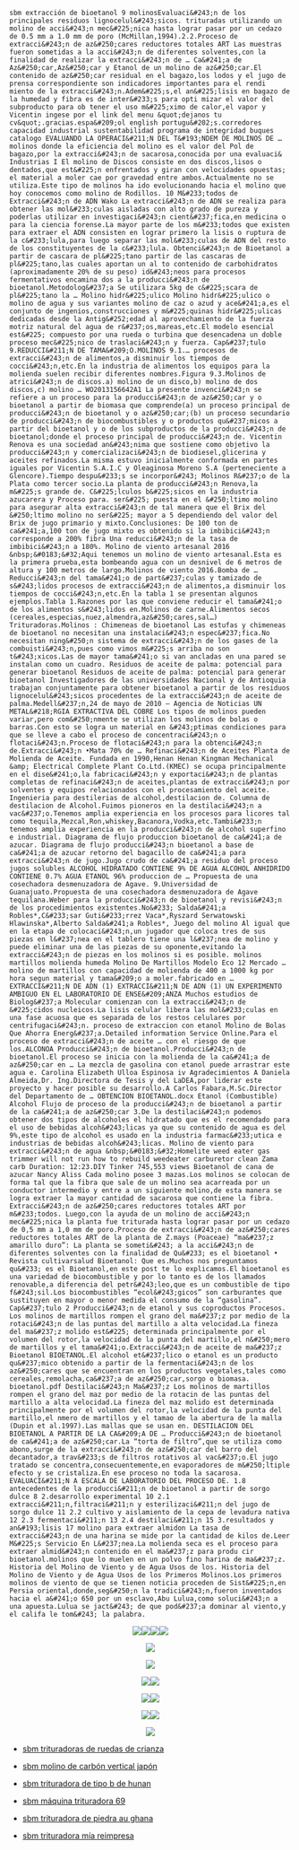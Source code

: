 
```
sbm extracción de bioetanol 9 molinosEvaluaci&#243;n de los principales residuos lignocelul&#243;sicos. trituradas utilizando un molino de acci&#243;n mec&#225;nica hasta lograr pasar por un cedazo de 0.5 mm a 1.0 mm de poro (McMillan,1994).2.2.Proceso de extracci&#243;n de az&#250;cares reductores totales ART Las muestras fueron sometidas a la acci&#243;n de diferentes solventes,con la finalidad de realizar la extracci&#243;n de … Ca&#241;a de Az&#250;car,Az&#250;car y Etanol de un molino de az&#250;car.El contenido de az&#250;car residual en el bagazo,los lodos y el jugo de prensa correspondiente son indicadores importantes para el rendi miento de la extracci&#243;n.Adem&#225;s,el an&#225;lisis en bagazo de la humedad y fibra es de inter&#233;s para opti mizar el valor del subproducto para ob tener el uso m&#225;ximo de calor,el vapor y Vicentin ingese por el link del menu &quot;dejanos tu cv&quot;.gracias.espa&#209;ol english portugu&#202;s.corredores capacidad industrial sustentabilidad programa de integridad buques catalogo EVALUANDO LA OPERACI&#211;N DEL T&#193;NDEM DE MOLINOS DE … molinos donde la eficiencia del molino es el valor del Pol de bagazo,por la extracci&#243;n de sacarosa,conocida por una evaluaci& Industrias I El molino de Discos consiste en dos discos,lisos o dentados,que est&#225;n enfrentados y giran con velocidades opuestas; el material a moler cae por gravedad entre ambos.Actualmente no se utiliza.Este tipo de molinos ha ido evolucionando hacia el molino que hoy conocemos como molino de Rodillos. 10 M&#233;todos de Extracci&#243;n de ADN Wako La extracci&#243;n de ADN se realiza para obtener las mol&#233;culas aisladas con alto grado de pureza y poderlas utilizar en investigaci&#243;n cient&#237;fica,en medicina o para la ciencia forense.La mayor parte de los m&#233;todos que existen para extraer el ADN consisten en lograr primero la lisis o ruptura de la c&#233;lula,para luego separar las mol&#233;culas de ADN del resto de los constituyentes de la c&#233;lula. Obtenci&#243;n de Bioetanol a partir de cascara de pl&#225;tano partir de las cascaras de pl&#225;tano,las cuales aportan un al to contenido de carbohidratos (aproximadamente 20% de su peso) id&#243;neos para procesos fermentativos encamina dos a la producci&#243;n de bioetanol.Metodolog&#237;a Se utilizara 5kg de c&#225;scara de pl&#225;tano la … Molino hidr&#225;ulico Molino hidr&#225;ulico o molino de agua y sus variantes molino de caz o azud y ace&#241;a,es el conjunto de ingenios,construcciones y m&#225;quinas hidr&#225;ulicas dedicadas desde la Antig&#252;edad al aprovechamiento de la fuerza motriz natural del agua de r&#237;os,mareas,etc.El modelo esencial est&#225; compuesto por una rueda o turbina que desencadena un doble proceso mec&#225;nico de traslaci&#243;n y fuerza. Cap&#237;tulo 9.REDUCCI&#211;N DE TAMA&#209;O.MOLINOS 9.1.… procesos de extracci&#243;n de alimentos,a disminuir los tiempos de cocci&#243;n,etc.En la industria de alimentos los equipos para la molienda suelen recibir diferentes nombres.Figura 9.3.Molinos de atrici&#243;n de discos.a) molino de un disco,b) molino de dos discos,c) molino … WO2013156642A1 La presente invenci&#243;n se refiere a un proceso para la producci&#243;n de az&#250;car y o bioetanol a partir de biomasa que comprende(a) un proceso principal de producci&#243;n de bioetanol y o az&#250;car;(b) un proceso secundario de producci&#243;n de biocombustibles y o productos qu&#237;micos a partir del bioetanol y o de los subproductos de la producci&#243;n de bioetanol;donde el proceso principal de producci&#243;n de. Vicentin Renova es una sociedad an&#243;nima que sostiene como objetivo la producci&#243;n y comercializaci&#243;n de biodiesel,glicerina y aceites refinados.La misma estuvo inicialmente conformada en partes iguales por Vicentin S.A.I.C y Oleaginosa Moreno S.A (perteneciente a Glencore).Tiempo despu&#233;s se incorpor&#243; Molinos R&#237;o de la Plata como tercer socio.La planta de producci&#243;n Renova,la m&#225;s grande de. C&#225;lculos b&#225;sicos en la industria azucarera y Proceso para. ser&#225; puesta en el &#250;ltimo molino para asegurar alta extracci&#243;n de tal manera que el Brix del &#250;ltimo molino no ser&#225; mayor a 5 dependiendo del valor del Brix de jugo primario y mixto.Conclusiones: De 100 ton de ca&#241;a,100 ton de jugo mixto es obtenido si la imbibici&#243;n corresponde a 200% fibra Una reducci&#243;n de la tasa de imbibici&#243;n a 180%. Molino de viento artesanal 2016 &nbsp;&#0183;&#32;Aqui tenemos un molino de viento artesanal.Esta es la primera prueba,esta bombeando agua con un desnivel de 6 metros de altura y 100 metros de largo.Molinos de viento 2016.Bomba de … Reducci&#243;n del tama&#241;o de part&#237;culas y tamizado de s&#243;lidos procesos de extracci&#243;n de alimentos,a disminuir los tiempos de cocci&#243;n,etc.En la tabla 1 se presentan algunos ejemplos.Tabla 1.Razones por las que conviene reducir el tama&#241;o de los alimentos s&#243;lidos en.Molinos de carne.Alimentos secos (cereales,especias,nuez,almendra,az&#250;cares,sal…) Trituradoras.Molinos : Chimeneas de bioetanol Las estufas y chimeneas de bioetanol no necesitan una instalaci&#243;n espec&#237;fica.No necesitan ning&#250;n sistema de extracci&#243;n de los gases de la combuisti&#243;n,pues como vimos m&#225;s arriba no son t&#243;xicos.Las de mayor tama&#241;o si van ancladas en una pared se instalan como un cuadro. Residuos de aceite de palma: potencial para generar bioetanol Residuos de aceite de palma: potencial para generar bioetanol Investigadores de las universidades Nacional y de Antioquia trabajan conjuntamente para obtener bioetanol a partir de los residuos lignocelul&#243;sicos procedentes de la extracci&#243;n de aceite de palma.Medell&#237;n,24 de mayo de 2010 — Agencia de Noticias UN METAL&#218;RGIA EXTRACTIVA DEL COBRE Los tipos de molinos pueden variar,pero com&#250;nmente se utilizan los molinos de bolas o barras.Con esto se logra un material en &#243;ptimas condiciones para que se lleve a cabo el proceso de concentraci&#243;n o flotaci&#243;n.Proceso de flotaci&#243;n para la obtenci&#243;n de.Extracci&#243;n •Mata 70% de … Refinaci&#243;n de Aceites Planta de Molienda de Aceite. Fundada en 1990,Henan Henan Kingman Mechanical &amp; Electrical Complete Plant Co.Ltd.(KMEC) se ocupa principalmente en el dise&#241;o,la fabricaci&#243;n y exportaci&#243;n de plantas completas de refinaci&#243;n de aceites,plantas de extracci&#243;n por solventes y equipos relacionados con el procesamiento del aceite. Ingenieria para destilerias de alcohol,destilacion de. Columna de destilacion de Alcohol.Fuimos pioneros en la destilaci&#243;n a vac&#237;o.Tenemos amplia experiencia en los procesos para licores tal como tequila,Mezcal,Ron,whiskey,Bacanora,Vodka,etc.Tambi&#233;n tenemos amplia experiencia en la producci&#243;n de alcohol superfino e industrial. Diagrama de flujo produccion bioetanol de ca&#241;a de azucar. Diagrama de flujo producci&#243;n bioetanol a base de ca&#241;a de azucar retorno del bagacillo de ca&#241;a para extracci&#243;n de jugo.Jugo crudo de ca&#241;a residuo del proceso jugos solubles ALCOHOL HIDRATADO CONTIENE 9% DE AGUA ALCOHOL ANHIDRIDO CONTIENE 0.7% AGUA ETANOL 96% produccion de … Propuesta de una cosechadora desmenuzadora de Agave. 9.Universidad de Guanajuato.Propuesta de una cosechadora desmenuzadora de Agave tequilana.Weber para la producci&#243;n de bioetanol y revisi&#243;n de los procedimientos existentes.No&#233; Salda&#241;a Robles*,C&#233;sar Guti&#233;rrez Vaca*,Ryszard Serwatowski Hlawinska*,Alberto Salda&#241;a Robles*, Juego del molino Al igual que en la etapa de colocaci&#243;n,un jugador que coloca tres de sus piezas en l&#237;nea en el tablero tiene una l&#237;nea de molino y puede eliminar una de las piezas de su oponente,evitando la extracci&#243;n de piezas en los molinos si es posible. molinos martillos molienda humeda Molino De Martillos Modelo Eco 12 Mercado … molino de martillos con capacidad de molienda de 400 a 1000 kg por hora segun material y tama&#209;o a moler.fabricado en … EXTRACCI&#211;N DE ADN (1) EXTRACCI&#211;N DE ADN (1) UN EXPERIMENTO AMBIGUO EN EL LABORATORIO DE ENSE&#209;ANZA Muchos estudios de Biolog&#237;a Molecular comienzan con la extracci&#243;n de &#225;cidos nucleicos.La lisis celular libera las mol&#233;culas en una fase acuosa que es separada de los restos celulares por centrifugaci&#243;n. proceso de extraccion con etanol Molino de Bolas Que Ahorra Energ&#237;a.Detailed information Service Online.Para el proceso de extracci&#243;n de aceite … con el riesgo de que los.ALCONOA Producci&#243;n de bioetanol.Producci&#243;n de bioetanol.El proceso se inicia con la molienda de la ca&#241;a de az&#250;car en … La mezcla de gasolina con etanol puede arrastrar este agua e. Carolina Elizabeth Ulloa Espinosa iv Agradecimientos A Daniela Almeida,Dr. Ing.Directora de Tesis y del LaDEA,por liderar este proyecto y hacer posible su desarrollo.A Carlos Fabara,M.Sc.Director del Departamento de … OBTENCION BIOETANOL.docx Etanol (Combustible) Alcohol Flujo de proceso de la producci&#243;n de bioetanol a partir de la ca&#241;a de az&#250;car 3.De la destilaci&#243;n podemos obtener dos tipos de alcoholes el hidratado que es el recomendado para el uso de bebidas alcoh&#243;licas ya que su contenido de agua es del 9%,este tipo de alcohol es usado en la industria farmac&#233;utica e industrias de bebidas alcoh&#243;licas. Molino de viento para extracci&#243;n de agua &nbsp;&#0183;&#32;Homelite weed eater gas trimmer will not run how to rebuild weedeater carburetor clean Zama carb Duration: 12:23.DIY Tinker 745,553 views Bioetanol de cana de azucar Nancy Aliss Cada molino posee 3 mazas.Los molinos se colocan de forma tal que la fibra que sale de un molino sea acarreada por un conductor intermedio y entre a un siguiente molino,de esta manera se logra extraer la mayor cantidad de sacarosa que contiene la fibra. Extracci&#243;n de az&#250;cares reductores totales ART por m&#233;todos. Luego,con la ayuda de un molino de acci&#243;n mec&#225;nica la planta fue triturada hasta lograr pasar por un cedazo de 0,5 mm a 1,0 mm de poro.Proceso de extracci&#243;n de az&#250;cares reductores totales ART de la planta de Z.mays (Poaceae) “ma&#237;z amarillo duro”: La planta se someti&#243; a la acci&#243;n de diferentes solventes con la finalidad de Qu&#233; es el bioetanol • Revista cultivarsalud Bioetanol: Que es.Muchos nos preguntamos qu&#233; es el Bioetanol,en este post te lo explicamos.El bioetanol es una variedad de biocombustible y por lo tanto es de los llamados renovable,a diferencia del petr&#243;leo,que es un combustible de tipo f&#243;sil.Los biocombustibles “ecol&#243;gicos” son carburantes que sustituyen en mayor o menor medida el consumo de la “gasolina”. Cap&#237;tulo 2 Producci&#243;n de etanol y sus coproductos Procesos. Los molinos de martillos rompen el grano del ma&#237;z por medio de la rotaci&#243;n de las puntas del martillo a alta velocidad.La fineza del ma&#237;z molido est&#225; determinada principalmente por el volumen del rotor,la velocidad de la punta del martillo,el n&#250;mero de martillos y el tama&#241;o.Extracci&#243;n de aceite de ma&#237;z Bioetanol BIOETANOL.El alcohol et&#237;lico o etanol es un producto qu&#237;mico obtenido a partir de la fermentaci&#243;n de los az&#250;cares que se encuentran en los productos vegetales,tales como cereales,remolacha,ca&#237;a de az&#250;car,sorgo o biomasa. bioetanol.pdf Destilaci&#243;n Ma&#237;z Los molinos de martillos rompen el grano del maz por medio de la rotacin de las puntas del martillo a alta velocidad.La fineza del maz molido est determinada principalmente por el volumen del rotor,la velocidad de la punta del martillo,el nmero de martillos y el tamao de la abertura de la malla (Dupin et al.1997).Las mallas que se usan en. DESTILACION DEL BIOETANOL A PARTIR DE LA CA&#209;A DE … Producci&#243;n de bioetanol de ca&#241;a de az&#250;car.La “torta de filtro”,que se utiliza como abono,surge de la extracci&#243;n de az&#250;car del barro del decantador,a trav&#233;s de filtros rotativos al vac&#237;o.El jugo tratado se concentra,consecuentemente,en evaporadores de m&#250;ltiple efecto y se cristaliza.En ese proceso no toda la sacarosa. EVALUACI&#211;N A ESCALA DE LABORATORIO DEL PROCESO DE. 1.8 antecedentes de la producci&#211;n de bioetanol a partir de sorgo dulce 8 2.desarrollo experimental 10 2.1 extracci&#211;n,filtraci&#211;n y esterilizaci&#211;n del jugo de sorgo dulce 11 2.2 cultivo y aislamiento de la cepa de levadura nativa 12 2.3 fermentaci&#211;n 13 2.4 destilaci&#211;n 15 3.resultados y an&#193;lisis 17 molino para extraer almidon La tasa de extracci&#243;n de una harina se mide por la cantidad de kilos de.Leer M&#225;s Servicio En L&#237;nea.La molienda seca es el proceso para extraer almid&#243;n contenido en el ma&#237;z para produ cir bioetanol.molinos que lo muelen en un polvo fino harina de ma&#237;z. Historia del Molino de Viento y de Agua Usos de los. Historia del Molino de Viento y de Agua Usos de los Primeros Molinos.Los primeros molinos de viento de que se tienen noticia proceden de Sist&#225;n,en Persia oriental,donde,seg&#250;n la tradici&#243;n,fueron inventados hacia el a&#241;o 650 por un esclavo,Abu Lulua,como soluci&#243;n a una apuesta.Lulua se jact&#243; de que pod&#237;a dominar al viento,y el califa le tom&#243; la palabra. 
```

<div align="center">

<a href="https://es-mill.shibang-china.com/github&k=sbm+extracci%C3%B3n+de+bioetanol+9+molinos"><img src="https://static.shibang-china.com/es/mill/index.jpg"></a><a href="https://es-mill.shibang-china.com/materials.htmlgithub&k=sbm+extracci%C3%B3n+de+bioetanol+9+molinos"><img src="https://static.shibang-china.com/es/mill/materials.jpg"></a><a href="https://es-mill.shibang-china.com/about.htmlgithub&k=sbm+extracci%C3%B3n+de+bioetanol+9+molinos"><img src="https://static.shibang-china.com/es/mill/about.jpg"></a><a href="https://es-mill.shibang-china.com/contact.htmlgithub&k=sbm+extracci%C3%B3n+de+bioetanol+9+molinos"><img src="https://static.shibang-china.com/es/mill/contact.jpg"></a>

<a href="https://es-mill.shibang-china.com/github&k=sbm+extracci%C3%B3n+de+bioetanol+9+molinos"><img src="https://static.shibang-china.com/es/mill/banner.jpg"></a>

<a href="https://swt.shibang-china.com/github&k=sbm+extracci%C3%B3n+de+bioetanol+9+molinos"><img src="https://static.shibang-china.com/es/mill/chat.jpg"></a>

<a href="https://es-mill.shibang-china.com/products/vertical-roller-mill.htmlgithub&k=sbm+extracci%C3%B3n+de+bioetanol+9+molinos"><img src="https://static.shibang-china.com/es/mill/vertical.jpg"></a><a href="https://es-mill.shibang-china.com/products/raymond-mill.htmlgithub&k=sbm+extracci%C3%B3n+de+bioetanol+9+molinos"><img src="https://static.shibang-china.com/es/mill/raymond.jpg"></a>

<a href="https://es-mill.shibang-china.com/products/ultrafine-grinding-mill.htmlgithub&k=sbm+extracci%C3%B3n+de+bioetanol+9+molinos"><img src="https://static.shibang-china.com/es/mill/ultrafine.jpg"></a><a href="https://es-mill.shibang-china.com/products/trapezium-grinding-mill.htmlgithub&k=sbm+extracci%C3%B3n+de+bioetanol+9+molinos"><img src="https://static.shibang-china.com/es/mill/trapezium.jpg"></a>

<a href="https://es-mill.shibang-china.com/products/ball-mill.htmlgithub&k=sbm+extracci%C3%B3n+de+bioetanol+9+molinos"><img src="https://static.shibang-china.com/es/mill/ball.jpg"></a><a href="https://es-mill.shibang-china.com/products/hammer-mill.htmlgithub&k=sbm+extracci%C3%B3n+de+bioetanol+9+molinos"><img src="https://static.shibang-china.com/es/mill/hammer.jpg"></a>

<a href="https://swt.shibang-china.com/github&k=sbm+extracci%C3%B3n+de+bioetanol+9+molinos"><img src="https://static.shibang-china.com/es/mill/case.jpg"></a>

</div>


* [sbm trituradoras de ruedas de crianza](sbm%20trituradoras%20de%20ruedas%20de%20crianza.md)

* [sbm molino de carbón vertical japón](sbm%20molino%20de%20carb%C3%B3n%20vertical%20jap%C3%B3n.md)

* [sbm trituradora de tipo b de hunan](sbm%20trituradora%20de%20tipo%20b%20de%20hunan.md)

* [sbm máquina trituradora 69](sbm%20m%C3%A1quina%20trituradora%2069.md)

* [sbm trituradora de piedra au ghana](sbm%20trituradora%20de%20piedra%20au%20ghana.md)

* [sbm trituradora mía reimpresa](sbm%20trituradora%20m%C3%ADa%20reimpresa.md)